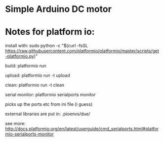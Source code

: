 # Simple Arduino DC motor

# Notes for platform io: 

install with: sudo python -c "$(curl -fsSL https://raw.githubusercontent.com/platformio/platformio/master/scripts/get-platformio.py)"

build: platformio run

upload: platformio run -t upload

clean: platformio run -t clean

serial monitor: platformio serialports monitor 

picks up the ports etc from ini file (i guess)

external libraries are put in: .pioenvs/due/

see more: http://docs.platformio.org/en/latest/userguide/cmd_serialports.html#platformio-serialports-monitor
